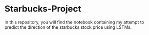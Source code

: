 # Starbucks-Project

In this repository, you will find the notebook containing my attempt to predict the direction of the starbucks stock price using LSTMs.
